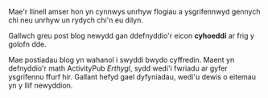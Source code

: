 Mae'r llinell amser hon yn cynnwys unrhyw flogiau a ysgrifennwyd gennych chi neu unrhyw un rydych chi'n eu dilyn.

Gallwch greu post blog newydd gan ddefnyddio'r eicon **cyhoeddi** ar frig y golofn dde.

Mae postiadau blog yn wahanol i swyddi bwydo cyffredin. Maent yn defnyddio'r math ActivityPub *Erthygl*, sydd wedi'i fwriadu ar gyfer ysgrifennu ffurf hir. Gallant hefyd gael dyfyniadau, wedi'u dewis o eitemau yn y llif newyddion.
